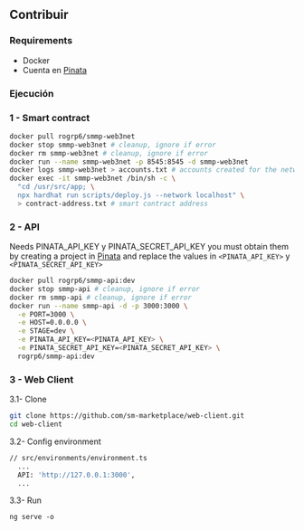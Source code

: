 



## Contribuir

### Requirements
- Docker
- Cuenta en [Pinata](https://www.pinata.cloud/)

### **Ejecución**

### 1 - Smart contract

```sh
docker pull rogrp6/smmp-web3net
docker stop smmp-web3net # cleanup, ignore if error
docker rm smmp-web3net # cleanup, ignore if error
docker run --name smmp-web3net -p 8545:8545 -d smmp-web3net
docker logs smmp-web3net > accounts.txt # accounts created for the network
docker exec -it smmp-web3net /bin/sh -c \
  "cd /usr/src/app; \
  npx hardhat run scripts/deploy.js --network localhost" \
  > contract-address.txt # smart contract address
```

### 2 - API

Needs PINATA_API_KEY y PINATA_SECRET_API_KEY you must obtain them by creating a project in 
[Pinata](https://www.pinata.cloud/) and replace the values in `<PINATA_API_KEY>` y
`<PINATA_SECRET_API_KEY>`

```sh
docker pull rogrp6/smmp-api:dev
docker stop smmp-api # cleanup, ignore if error
docker rm smmp-api # cleanup, ignore if error
docker run --name smmp-api -d -p 3000:3000 \
  -e PORT=3000 \
  -e HOST=0.0.0.0 \
  -e STAGE=dev \
  -e PINATA_API_KEY=<PINATA_API_KEY> \
  -e PINATA_SECRET_API_KEY=<PINATA_SECRET_API_KEY> \
  rogrp6/smmp-api:dev
```

### 3 - Web Client

3.1- Clone
```bash
git clone https://github.com/sm-marketplace/web-client.git
cd web-client
```

3.2- Config environment
```bash
// src/environments/environment.ts
  ...
  API: 'http://127.0.0.1:3000',
  ...
```

3.3- Run
```
ng serve -o
```